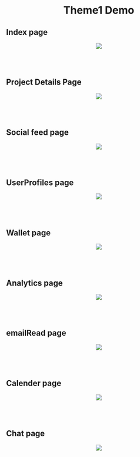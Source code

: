 <h1 align="center"> Theme1 Demo</h1>

<h2>Index page</h4>
<p align="center" >   
  <img src="https://github.com/fazeelkhalid/Free-Responsive-Web-UI-Kit---Dashboard-Template-bootstrap/blob/main/Theme1/Demo/Images/Index.png" />  
</p>

<br>
<br>
<h2>Project Details Page</h4>
<p align="center" >   
  <img src="https://github.com/fazeelkhalid/Free-Responsive-Web-UI-Kit---Dashboard-Template-bootstrap/blob/main/Theme1/Demo/Images/ProjectDetails.png" />  
</p>

<br>
<br>
<h2>Social feed page</h4>
<p align="center" >   
  <img src="https://github.com/fazeelkhalid/Free-Responsive-Web-UI-Kit---Dashboard-Template-bootstrap/blob/main/Theme1/Demo/Images/Screenshot%20(106).png" />  
</p>

<br>
<br>
<h2>UserProfiles page</h4>
<p align="center" >   
  <img src="https://github.com/fazeelkhalid/Free-Responsive-Web-UI-Kit---Dashboard-Template-bootstrap/blob/main/Theme1/Demo/Images/UserProfiles.png" />  
</p>

<br>
<br>
<h2>Wallet page</h4>
<p align="center" >   
  <img src="https://github.com/fazeelkhalid/Free-Responsive-Web-UI-Kit---Dashboard-Template-bootstrap/blob/main/Theme1/Demo/Images/Wallet.png" />  
</p>

<br>
<br>
<h2>Analytics page</h4>
<p align="center" >   
  <img src="https://github.com/fazeelkhalid/Free-Responsive-Web-UI-Kit---Dashboard-Template-bootstrap/blob/main/Theme1/Demo/Images/analytics.png" />  
</p>

<br>
<br>
<h2>emailRead page</h4>
<p align="center" >   
  <img src="https://github.com/fazeelkhalid/Free-Responsive-Web-UI-Kit---Dashboard-Template-bootstrap/blob/main/Theme1/Demo/Images/email_read.png" />  
</p>

<br>
<br>
<h2>Calender page</h4>
<p align="center" >   
  <img src="https://github.com/fazeelkhalid/Free-Responsive-Web-UI-Kit---Dashboard-Template-bootstrap/blob/main/Theme1/Demo/Images/Calender.png" />  
</p>

<br>
<br>
<h2>Chat page</h4>
<p align="center" >   
  <img src="https://github.com/fazeelkhalid/Free-Responsive-Web-UI-Kit---Dashboard-Template-bootstrap/blob/main/Theme1/Demo/Images/Chat.png" />  
</p>
<p>
